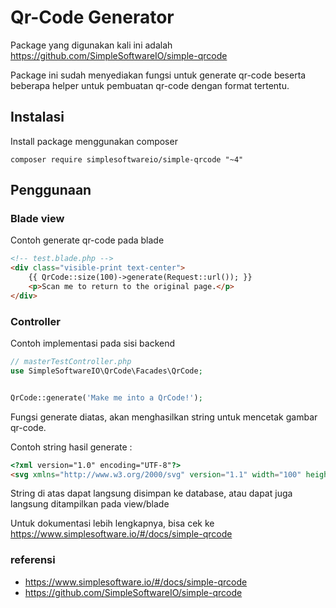 # Qr-Code Generator

Package yang digunakan kali ini adalah <https://github.com/SimpleSoftwareIO/simple-qrcode>

Package ini sudah menyediakan fungsi untuk generate qr-code beserta beberapa helper untuk pembuatan qr-code dengan format tertentu.

## Instalasi

Install package menggunakan composer

```cli
composer require simplesoftwareio/simple-qrcode "~4"
```

## Penggunaan

### Blade view

Contoh generate qr-code pada blade

```html
<!-- test.blade.php -->
<div class="visible-print text-center">
    {{ QrCode::size(100)->generate(Request::url()); }}
    <p>Scan me to return to the original page.</p>
</div>
```

### Controller

Contoh implementasi pada sisi backend

```php
// masterTestController.php
use SimpleSoftwareIO\QrCode\Facades\QrCode;


QrCode::generate('Make me into a QrCode!');
```

Fungsi generate diatas, akan menghasilkan string untuk mencetak gambar qr-code.

Contoh string hasil generate :

```html
<?xml version="1.0" encoding="UTF-8"?>
<svg xmlns="http://www.w3.org/2000/svg" version="1.1" width="100" height="100" viewBox="0 0 100 100"><rect x="0" y="0" width="100" height="100" fill="#ffffff"/><g transform="scale(3.448)"><g transform="translate(0,0)"><path fill-rule="evenodd" d="M10 0L10 2L11 2L11 0ZM12 0L12 1L13 1L13 2L12 2L12 4L13 4L13 3L14 3L14 4L16 4L16 5L15 5L15 6L14 6L14 8L15 8L15 9L12 9L12 7L13 7L13 5L11 5L11 6L10 6L10 4L11 4L11 3L8 3L8 4L9 4L9 5L8 5L8 7L9 7L9 8L6 8L6 9L7 9L7 10L6 10L6 11L5 11L5 8L0 8L0 10L1 10L1 11L0 11L0 13L3 13L3 14L4 14L4 15L5 15L5 14L6 14L6 15L7 15L7 16L6 16L6 17L7 17L7 18L5 18L5 17L4 17L4 16L3 16L3 15L2 15L2 14L0 14L0 21L1 21L1 17L4 17L4 18L2 18L2 20L4 20L4 18L5 18L5 19L8 19L8 18L9 18L9 19L11 19L11 18L9 18L9 17L12 17L12 18L13 18L13 19L12 19L12 21L13 21L13 20L14 20L14 21L19 21L19 23L20 23L20 25L21 25L21 26L22 26L22 27L23 27L23 29L24 29L24 28L25 28L25 26L24 26L24 25L27 25L27 26L26 26L26 27L27 27L27 28L26 28L26 29L27 29L27 28L28 28L28 26L29 26L29 25L27 25L27 24L28 24L28 22L29 22L29 20L26 20L26 18L27 18L27 19L28 19L28 18L29 18L29 17L28 17L28 18L27 18L27 16L29 16L29 15L27 15L27 14L29 14L29 13L28 13L28 12L29 12L29 11L28 11L28 10L29 10L29 9L28 9L28 8L27 8L27 9L26 9L26 8L25 8L25 9L24 9L24 8L23 8L23 9L22 9L22 8L20 8L20 7L21 7L21 5L20 5L20 4L21 4L21 2L19 2L19 1L20 1L20 0L19 0L19 1L17 1L17 2L16 2L16 0L15 0L15 1L14 1L14 0ZM8 1L8 2L9 2L9 1ZM14 2L14 3L16 3L16 4L17 4L17 3L19 3L19 4L20 4L20 3L19 3L19 2L17 2L17 3L16 3L16 2ZM16 5L16 6L15 6L15 8L16 8L16 9L15 9L15 10L16 10L16 9L17 9L17 10L18 10L18 9L20 9L20 10L19 10L19 12L21 12L21 11L20 11L20 10L21 10L21 9L20 9L20 8L19 8L19 7L20 7L20 5ZM9 6L9 7L10 7L10 6ZM11 6L11 7L12 7L12 6ZM16 6L16 8L17 8L17 9L18 9L18 8L17 8L17 6ZM18 6L18 7L19 7L19 6ZM10 8L10 9L8 9L8 10L9 10L9 12L11 12L11 13L10 13L10 14L13 14L13 15L12 15L12 17L15 17L15 18L16 18L16 19L17 19L17 20L19 20L19 21L20 21L20 20L19 20L19 19L22 19L22 20L23 20L23 18L24 18L24 19L25 19L25 18L26 18L26 17L25 17L25 16L27 16L27 15L25 15L25 14L27 14L27 13L25 13L25 12L27 12L27 10L28 10L28 9L27 9L27 10L26 10L26 9L25 9L25 12L24 12L24 13L23 13L23 12L22 12L22 13L23 13L23 14L24 14L24 15L25 15L25 16L24 16L24 17L23 17L23 15L22 15L22 14L21 14L21 13L20 13L20 14L19 14L19 13L17 13L17 12L18 12L18 11L16 11L16 13L14 13L14 12L15 12L15 11L14 11L14 12L13 12L13 13L12 13L12 11L13 11L13 10L12 10L12 9L11 9L11 8ZM1 9L1 10L3 10L3 11L4 11L4 9ZM10 9L10 11L11 11L11 9ZM22 10L22 11L23 11L23 10ZM6 11L6 12L8 12L8 11ZM3 12L3 13L5 13L5 12ZM6 13L6 14L7 14L7 15L9 15L9 16L7 16L7 17L9 17L9 16L10 16L10 15L9 15L9 14L8 14L8 13ZM16 13L16 14L15 14L15 15L14 15L14 16L16 16L16 17L19 17L19 18L20 18L20 16L21 16L21 17L22 17L22 18L23 18L23 17L22 17L22 16L21 16L21 14L20 14L20 16L16 16L16 14L17 14L17 13ZM24 13L24 14L25 14L25 13ZM24 17L24 18L25 18L25 17ZM14 19L14 20L15 20L15 19ZM6 20L6 21L8 21L8 23L9 23L9 22L11 22L11 23L10 23L10 24L8 24L8 29L10 29L10 28L9 28L9 27L10 27L10 26L11 26L11 25L12 25L12 26L13 26L13 27L12 27L12 29L13 29L13 28L14 28L14 29L19 29L19 28L21 28L21 29L22 29L22 28L21 28L21 27L20 27L20 26L15 26L15 25L19 25L19 24L15 24L15 23L16 23L16 22L15 22L15 23L14 23L14 24L15 24L15 25L12 25L12 23L13 23L13 22L11 22L11 21L9 21L9 20ZM25 20L25 22L28 22L28 21L26 21L26 20ZM21 21L21 24L24 24L24 21ZM17 22L17 23L18 23L18 22ZM22 22L22 23L23 23L23 22ZM25 23L25 24L27 24L27 23ZM10 24L10 25L9 25L9 26L10 26L10 25L11 25L11 24ZM22 25L22 26L23 26L23 27L24 27L24 26L23 26L23 25ZM14 27L14 28L19 28L19 27ZM0 0L0 7L7 7L7 0ZM1 1L1 6L6 6L6 1ZM2 2L2 5L5 5L5 2ZM22 0L22 7L29 7L29 0ZM23 1L23 6L28 6L28 1ZM24 2L24 5L27 5L27 2ZM0 22L0 29L7 29L7 22ZM1 23L1 28L6 28L6 23ZM2 24L2 27L5 27L5 24Z" fill="#000000"/></g></g></svg>

```

String di atas dapat langsung disimpan ke database, atau dapat juga langsung ditampilkan pada view/blade

Untuk dokumentasi lebih lengkapnya, bisa cek ke <https://www.simplesoftware.io/#/docs/simple-qrcode>

### referensi

* <https://www.simplesoftware.io/#/docs/simple-qrcode>
* <https://github.com/SimpleSoftwareIO/simple-qrcode>
